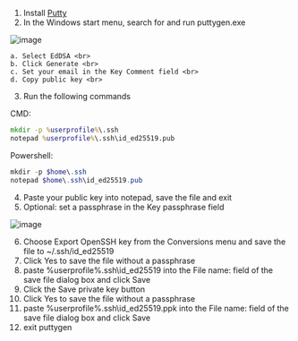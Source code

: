 1. Install [Putty](https://www.chiark.greenend.org.uk/~sgtatham/putty/latest.html)
2. In the Windows start menu, search for and run puttygen.exe

 ![image](https://user-images.githubusercontent.com/219478/180890260-c862d9e2-c67e-4698-bc2e-6967ce7ab63f.png)
 
    a. Select EdDSA <br>
    b. Click Generate <br>
    c. Set your email in the Key Comment field <br>
    d. Copy public key <br>
    
3. Run the following commands

CMD:
```cmd
mkdir -p %userprofile%\.ssh
notepad %userprofile%\.ssh\id_ed25519.pub
  ```
Powershell:
```powershell
mkdir -p $home\.ssh
notepad $home\.ssh\id_ed25519.pub
```
4. Paste your public key into notepad, save the file and exit
5. Optional: set a passphrase in the Key passphrase field

![image](https://user-images.githubusercontent.com/219478/180891520-9020abfe-c89d-46aa-aea0-7a5fb36c93a7.png)

6. Choose Export OpenSSH key from the Conversions menu and save the file to ~/.ssh/id_ed25519
7. Click Yes to save the file without a passphrase 
8. paste %userprofile%\.ssh\id_ed25519 into the File name: field of the save file dialog box and click Save
9. Click the Save private key button
10. Click Yes to save the file without a passphrase 
11. paste %userprofile%\.ssh\id_ed25519.ppk into the File name: field of the save file dialog box and click Save
12. exit puttygen
